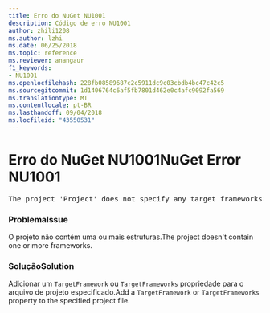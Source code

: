 ```yaml
---
title: Erro do NuGet NU1001
description: Código de erro NU1001
author: zhili1208
ms.author: lzhi
ms.date: 06/25/2018
ms.topic: reference
ms.reviewer: anangaur
f1_keywords:
- NU1001
ms.openlocfilehash: 228fb08589687c2c5911dc9c03cbdb4bc47c42c5
ms.sourcegitcommit: 1d1406764c6af5fb7801d462e0c4afc9092fa569
ms.translationtype: MT
ms.contentlocale: pt-BR
ms.lasthandoff: 09/04/2018
ms.locfileid: "43550531"
---
```

# <a name="nuget-error-nu1001"></a><span data-ttu-id="a4990-103">Erro do NuGet NU1001</span><span class="sxs-lookup"><span data-stu-id="a4990-103">NuGet Error NU1001</span></span>

<pre>The project 'Project' does not specify any target frameworks in 'ProjectFile'</pre>

### <a name="issue"></a><span data-ttu-id="a4990-104">Problema</span><span class="sxs-lookup"><span data-stu-id="a4990-104">Issue</span></span>
<span data-ttu-id="a4990-105">O projeto não contém uma ou mais estruturas.</span><span class="sxs-lookup"><span data-stu-id="a4990-105">The project doesn't contain one or more frameworks.</span></span>

### <a name="solution"></a><span data-ttu-id="a4990-106">Solução</span><span class="sxs-lookup"><span data-stu-id="a4990-106">Solution</span></span>
<span data-ttu-id="a4990-107">Adicionar um `TargetFramework` ou `TargetFrameworks` propriedade para o arquivo de projeto especificado.</span><span class="sxs-lookup"><span data-stu-id="a4990-107">Add a `TargetFramework` or `TargetFrameworks` property to the specified project file.</span></span>
